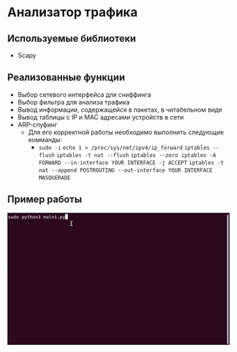# Анализатор трафика
## Используемые библиотеки
* Scapy
## Реализованные функции
* Выбор сетевого интерфейса для сниффинга
* Выбор фильтра для анализа трафика
* Вывод информации, содержащейся в пакетах, в читабельном виде
* Вывод таблицы с IP и MAC адресами устройств в сети
* ARP-спуфинг
  * Для его корректной работы необходимо выполнить следующие комманды:
     * `sudo -i` 
     `echo 1 > /proc/sys/net/ipv4/ip_forward`
     `iptables --flush`
     `iptables -t nat --flush`
     `iptables --zero iptables -A FORWARD --in-interface YOUR INTERFACE -j ACCEPT`
     `iptables -t nat --append POSTROUTING --out-interface YOUR INTERFACE MASQUERADE`

## Пример работы
![](gif/howitworks-1.gif)
